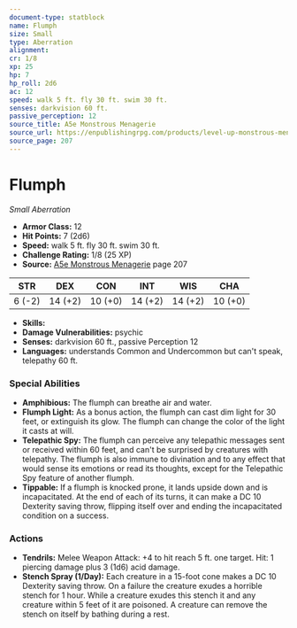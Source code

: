 ```yaml
---
document-type: statblock
name: Flumph
size: Small
type: Aberration
alignment: 
cr: 1/8
xp: 25
hp: 7
hp_roll: 2d6
ac: 12
speed: walk 5 ft. fly 30 ft. swim 30 ft.
senses: darkvision 60 ft. 
passive_perception: 12
source_title: A5e Monstrous Menagerie
source_url: https://enpublishingrpg.com/products/level-up-monstrous-menagerie-a5e
source_page: 207
---
```


# Flumph

*Small* *Aberration*

- **Armor Class:** 12
- **Hit Points:** 7 (2d6)
- **Speed:** walk 5 ft. fly 30 ft. swim 30 ft.
- **Challenge Rating:** 1/8 (25 XP)
- **Source:** [A5e Monstrous Menagerie](https://enpublishingrpg.com/products/level-up-monstrous-menagerie-a5e) page 207

| STR | DEX | CON | INT | WIS | CHA |
| --- | --- | --- | --- | --- | --- |
| 6 (-2) | 14 (+2) | 10 (+0) | 14 (+2) | 14 (+2) | 10 (+0) |

- **Skills:** 
- **Damage Vulnerabilities:** psychic
- **Senses:** darkvision 60 ft., passive Perception 12
- **Languages:** understands Common and Undercommon but can't speak, telepathy 60 ft.

### Special Abilities

- **Amphibious:** The flumph can breathe air and water.
- **Flumph Light:** As a bonus action, the flumph can cast dim light for 30 feet, or extinguish its glow. The flumph can change the color of the light it casts at will.
- **Telepathic Spy:** The flumph can perceive any telepathic messages sent or received within 60 feet, and can't be surprised by creatures with telepathy. The flumph is also immune to divination and to any effect that would sense its emotions or read its thoughts, except for the Telepathic Spy feature of another flumph.
- **Tippable:** If a flumph is knocked prone, it lands upside down and is incapacitated. At the end of each of its turns, it can make a DC 10 Dexterity saving throw, flipping itself over and ending the incapacitated condition on a success.

### Actions

- **Tendrils:** Melee Weapon Attack: +4 to hit  reach 5 ft.  one target. Hit: 1 piercing damage plus 3 (1d6) acid damage.
- **Stench Spray (1/Day):** Each creature in a 15-foot cone makes a DC 10 Dexterity saving throw. On a failure  the creature exudes a horrible stench for 1 hour. While a creature exudes this stench  it and any creature within 5 feet of it are poisoned. A creature can remove the stench on itself by bathing during a rest.
